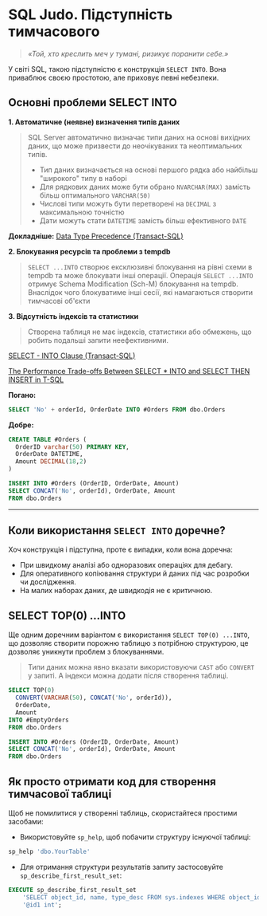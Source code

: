# SQL Judo. Підступність тимчасового

> *«Той, хто креслить меч у тумані, ризикує поранити себе.»*

У світі SQL, такою підступністю є конструкція `SELECT INTO`. Вона приваблює своєю простотою, але приховує певні небезпеки.

## Основні проблеми SELECT INTO

**1. Автоматичне (неявне) визначення типів даних**
> SQL Server автоматично визначає типи даних на основі вихідних даних, що може призвести до неочікуваних та неоптимальних типів.
> - Тип даних визначається на основі першого рядка або найбільш "широкого" типу в наборі
> - Для рядкових даних може бути обрано `NVARCHAR(MAX)` замість більш оптимального `VARCHAR(50)`
> - Числові типи можуть бути перетворені на `DECIMAL` з максимальною точністю
> - Дати можуть стати `DATETIME` замість більш ефективного `DATE`

**Докладніше:** [Data Type Precedence (Transact-SQL)](https://docs.microsoft.com/en-us/sql/t-sql/data-types/data-type-precedence-transact-sql)

**2. Блокування ресурсів та проблеми з tempdb**

> `SELECT ...INTO` створює ексклюзивні блокування на рівні схеми в tempdb та може блокувати інші операції.
Операція `SELECT ...INTO` отримує Schema Modification (Sch-M) блокування на tempdb. Внаслідок чого блокуватиме інші сесії, які намагаються створити тимчасові об'єкти


**3. Відсутність індексів та статистики**
> Створена таблиця не має індексів, статистики або обмежень, що робить подальші запити неефективними.


[SELECT - INTO Clause (Transact-SQL)](https://learn.microsoft.com/sql/t-sql/queries/select-into-clause-transact-sql?view=sql-server-ver16)

[The Performance Trade-offs Between SELECT * INTO and SELECT THEN INSERT in T-SQL](https://thedbahub.com/the-performance-trade-offs-between-select-into-and-select-then-insert-in-t-sql/)

**Погано:**

```sql
SELECT 'No' + orderId, OrderDate INTO #Orders FROM dbo.Orders
```

**Добре:**

```sql
CREATE TABLE #Orders (
  OrderID varchar(50) PRIMARY KEY,
  OrderDate DATETIME,
  Amount DECIMAL(18,2)
)

INSERT INTO #Orders (OrderID, OrderDate, Amount)
SELECT CONCAT('No', orderId), OrderDate, Amount
FROM dbo.Orders
```

---

## Коли використання `SELECT INTO` доречне?

Хоч конструкція і підступна, проте є випадки, коли вона доречна:

* При швидкому аналізі або одноразових операціях для дебагу.
* Для оперативного копіювання структури й даних під час розробки чи дослідження.
* На малих наборах даних, де швидкодія не є критичною.

## SELECT TOP(0) ...INTO
Ще одним доречним варіантом є використання `SELECT TOP(0) ...INTO`, що дозволяє створити порожню таблицю з потрібною структурою, це дозволяє уникнути проблем з блокуваннями.

> Типи даних можна явно вказати використовуючи `CAST` або `CONVERT` у запиті.
А індекси можна додати після створення таблиці.

```sql
SELECT TOP(0) 
  CONVERT(VARCHAR(50), CONCAT('No', orderId)), 
  OrderDate, 
  Amount
INTO #EmptyOrders
FROM dbo.Orders

INSERT INTO #Orders (OrderID, OrderDate, Amount)
SELECT CONCAT('No', orderId), OrderDate, Amount
FROM dbo.Orders
```

## Як просто отримати код для створення тимчасової таблиці

Щоб не помилитися у створенні таблиць, скористайтеся простими засобами:

* Використовуйте `sp_help`, щоб побачити структуру існуючої таблиці:

```sql
sp_help 'dbo.YourTable'
```

* Для отримання структури результатів запиту застосовуйте `sp_describe_first_result_set`:

```sql
EXECUTE sp_describe_first_result_set
    'SELECT object_id, name, type_desc FROM sys.indexes WHERE object_id = @id1',
    '@id1 int';
```